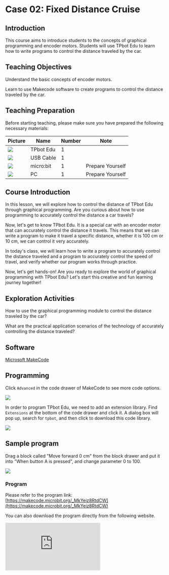 ﻿---
sidebar_position: 2
sidebar_label: Fixed Distance Cruise
---

# Case 02: Fixed Distance Cruise

## Introduction

This course aims to introduce students to the concepts of graphical programming and encoder motors. Students will use TPbot Edu to learn how to write programs to control the distance traveled by the car.

## Teaching Objectives

Understand the basic concepts of encoder motors.

Learn to use Makecode software to create programs to control the distance traveled by the car.

## Teaching Preparation

Before starting teaching, please make sure you have prepared the following necessary materials:

| Picture | Name | Number | Note |
|---|---|---|---|
| ![](https://wiki-media-ef.oss-cn-hongkong.aliyuncs.com/docs/microbit/microbit-smart-car/microbit-tpbot-edu/TPBot_tianpeng_edu.png)| TPbot Edu | 1 |   |
| ![](https://wiki-media-ef.oss-cn-hongkong.aliyuncs.com/docs/microbit/interesting-case/cutebot-fun-football-game-kit/cases-libraries/images/USB-data-cable.png) | USB Cable | 1 |   |
| ![](https://wiki-media-ef.oss-cn-hongkong.aliyuncs.com/docs/microbit/interesting-case/cutebot-fun-football-game-kit/cases-libraries/images/microbit.png) | micro:bit | 1 | Prepare Yourself |
| ![](https://wiki-media-ef.oss-cn-hongkong.aliyuncs.com/docs/microbit/interesting-case/cutebot-fun-football-game-kit/cases-libraries/images/pc.png) | PC | 1 | Prepare Yourself |

## Course Introduction

In this lesson, we will explore how to control the distance of TPbot Edu through graphical programming. Are you curious about how to use programming to accurately control the distance a car travels?

Now, let's get to know TPbot Edu. It is a special car with an encoder motor that can accurately control the distance it travels. This means that we can write a program to make it travel a specific distance, whether it is 100 cm or 10 cm, we can control it very accurately.

In today's class, we will learn how to write a program to accurately control the distance traveled and a program to accurately control the speed of travel, and verify whether our program works through practice.

Now, let's get hands-on! Are you ready to explore the world of graphical programming with TPbot Edu? Let's start this creative and fun learning journey together!

## Exploration Activities

How to use the graphical programming module to control the distance traveled by the car?

What are the practical application scenarios of the technology of accurately controlling the distance traveled?

## Software

[Microsoft MakeCode](https://makecode.microbit.org/#)

## Programming

Click `Advanced` in the code drawer of MakeCode to see more code options.

![](https://wiki-media-ef.oss-cn-hongkong.aliyuncs.com/docs/microbit/microbit-smart-car/microbit-tpbot/images/TPBot_tianpeng_case_01_02.png)

In order to program TPbot Edu, we need to add an extension library. Find `Extensions` at the bottom of the code drawer and click it. A dialog box will pop up, search for `tpbot`, and then click to download this code library.

![](https://wiki-media-ef.oss-cn-hongkong.aliyuncs.com/docs/microbit/microbit-smart-car/microbit-tpbot/images/TPBot_tianpeng_case_01_03.png)



## Sample program

Drag a block called "Move forward 0 cm" from the block drawer and put it into "When button A is pressed", and change parameter 0 to 100.

![](https://wiki-media-ef.oss-cn-hongkong.aliyuncs.com/docs/microbit/microbit-smart-car/microbit-tpbot-edu/TPBot_tianpeng_edu_case_01_08.png)

### Program

Please refer to the program link: [https://makecode.microbit.org/_MkYeiz8RtdCW](https://makecode.microbit.org/_MkYeiz8RtdCW)

You can also download the program directly from the following website.

<div
    style={{
        position: 'relative',
        paddingBottom: '60%',
        overflow: 'hidden',
    }}
>
    <iframe
        src="https://makecode.microbit.org/_MkYeiz8RtdCW"
        frameborder="0"
        sandbox="allow-popups allow-forms allow-scripts allow-same-origin"
        style={{
            position: 'absolute',
            width: '100%',
            height: '100%',
        }}
    />
</div>


## Conclusion

When button A is pressed, the Tianpeng smart car moves forward 100 cm and then stops automatically.

## Extended knowledge

**How encoder motors work**

Imagine that you have a very special toy car that can not only move forward and backward, but also tell you exactly how many turns it has made or which direction it is facing now. This toy car is like an encoder motor.

**Motor part**: There is a motor inside the encoder motor, just like the motor in the toy car, and when you give it energy, it will turn. This rotation can be in circles or in small steps.

**Encoder**: Another special thing about the encoder motor is that it has a small device called an encoder. This encoder is like a counter. Every time the motor turns, it counts and tells you how much the motor has turned.

**Control signal**: You can send instructions to the motor to tell it how many turns it needs to turn or where to turn. It's like you gently push the toy car with your hand to tell it where to go.

**Feedback signal**: When the motor turns, the encoder tells the controller (like your brain) how much the motor has turned. This way, you can know if the motor is rotating exactly as you instructed.

**Precise control**: Because the encoder can accurately count the rotation of the motor, you can make the motor rotate very precisely to the position you want, just like you can park a toy car exactly where you want it to stop.

In this way, the encoder motor can be controlled to rotate very accurately, which is very useful in many machines and equipment that require precise control, such as robot arms or precise machine manufacturing.
